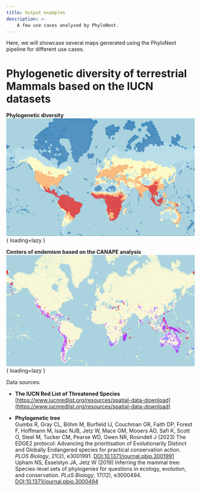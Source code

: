 ```yaml
---
title: Output examples
description: >-
    A few use cases analysed by PhyloNext.
---
```


Here, we will showcase several maps generated using the PhyloNext pipeline for different use cases.  

# Phylogenetic diversity of terrestrial Mammals based on the IUCN datasets

**Phylogenetic diversity**  
![Global_PD](/assets/IUCN_PD.webp){ loading=lazy }  

**Centers of endemism based on the CANAPE analysis**  
![Global_CANAPE](/assets/IUCN_CANAPE.webp){ loading=lazy }  

Data sources:

- **The IUCN Red List of Threatened Species**  
[https://www.iucnredlist.org/resources/spatial-data-download](https://www.iucnredlist.org/resources/spatial-data-download)

- **Phylogenetic tree**  
Gumbs R, Gray CL, Böhm M, Burfield IJ, Couchman OR, Faith DP, Forest F, Hoffmann M, Isaac NJB, Jetz W, Mace GM, Mooers AO, Safi K, Scott O, Steel M, Tucker CM, Pearse WD, Owen NR, Rosindell J (2023) The EDGE2 protocol: Advancing the prioritisation of Evolutionarily Distinct and Globally Endangered species for practical conservation action. *PLOS Biology*, 21(2), e3001991. [DOI:10.1371/journal.pbio.3001991](https://journals.plos.org/plosbiology/article?id=10.1371/journal.pbio.3001991)  
Upham NS, Esselstyn JA, Jetz W (2019) Inferring the mammal tree: Species-level sets of phylogenies for questions in ecology, evolution, and conservation. *PLoS Biology*, 17(12), e3000494. [DOI:10.1371/journal.pbio.3000494](https://journals.plos.org/plosbiology/article?id=10.1371/journal.pbio.3000494)  



